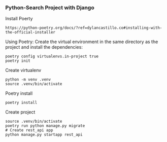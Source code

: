 ### Python-Search Project with Django



Install Poerty
```
https://python-poetry.org/docs/?ref=dylancastillo.co#installing-with-the-official-installer
```

Using Poetry: Create the virtual environment in the same directory as the project and install the dependencies:
```
poetry config virtualenvs.in-project true
poetry init
```


Create virtualenv
```
python -m venv .venv
source .venv/bin/activate
```


Poetry install
```
poetry install
```


Create project
```
source .venv/bin/activate
poetry run python manage.py migrate 
# Create rest_api app
python manage.py startapp rest_api
```
